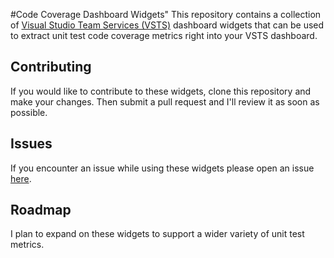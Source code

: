 #Code Coverage Dashboard Widgets" 
This repository contains a collection of [Visual Studio Team Services (VSTS)](https://www.visualstudio.com/en-us/products/visual-studio-team-services-vs.aspx) 
dashboard widgets that can be used to extract unit test code coverage metrics right into your VSTS dashboard.

## Contributing
If you would like to contribute to these widgets, clone this repository and make your changes. Then submit 
a pull request and I'll review it as soon as possible.

## Issues
If you encounter an issue while using these widgets please open an issue [here](https://github.com/sdavis3/CodeCoverageDashboardWidgets/issues).

## Roadmap
I plan to expand on these widgets to support a wider variety of unit test metrics.
